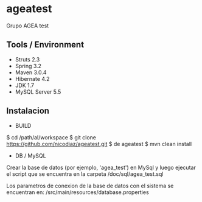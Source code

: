 ageatest
========

Grupo AGEA test

Tools / Environment 
-------------------

- Struts 2.3
- Spring 3.2
- Maven 3.0.4 
- Hibernate 4.2
- JDK 1.7
- MySQL Server 5.5 

Instalacion
-----------

- BUILD

$ cd /path/al/workspace
$ git clone https://github.com/nicodiaz/ageatest.git
$ de ageatest
$ mvn clean install

- DB / MySQL

Crear la base de datos (por ejemplo, 'agea_test') en MySql y luego ejecutar el script que se encuentra en la carpeta /doc/sql/agea_test.sql

Los parametros de conexion de la base de datos con el sistema se encuentran en: /src/main/resources/database.properties








